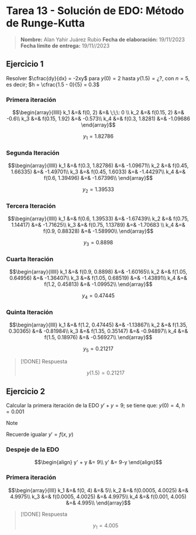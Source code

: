 # Tarea 13 - Solución de EDO: Método de Runge-Kutta

> **Nombre:** Alan Yahir Juárez Rubio 
> **Fecha de elaboración:** 19/11/2023
> **Fecha límite de entrega:** 19/11//2023

## Ejercicio 1

Resolver $\cfrac{dy}{dx} = -2xy$ para $y(0) = 2$ hasta $y(1.5) = ¿?$, con $n = 5$, es decir; $h = \cfrac{1.5 - 0}{5} = 0.3$

### Primera iteración

$$\begin{array}{lllll}
	k_1 &=& f(0, 2) &=& \;\;\: 0 \\
	k_2 &=& f(0.15, 2) &=& -0.6\\
	k_3 &=& f(0.15, 1.92) &=& -0.573\\
	k_4 &=& f(0.3, 1.8281) &=& -1.09686 
\end{array}$$

$$y_1 = 1.82786$$

### Segunda Iteración

$$\begin{array}{lllll}
	k_1 &=& f(0.3, 1.82786) &=& -1.09671\\
	k_2 &=& f(0.45, 1.66335) &=& -1.49701\\
	k_3 &=& f(0.45, 1.6033) &=& -1.44297\\
	k_4 &=& f(0.6, 1.39496) &=& -1.67396\\
\end{array}$$

$$y_2 = 1.39533$$

### Tercera Iteración

$$\begin{array}{lllll}
	k_1 &=& f(0.6, 1.39533) &=& -1.67439\\
	k_2 &=& f(0.75, 1.14417) &=& -1.71625\\
	k_3 &=& f(0.75, 1.13789) &=& -1.70683 \\
	k_4 &=& f(0.9, 0.88328) &=& -1.58990\\
\end{array}$$

$$y_3 = 0.8898$$

### Cuarta Iteración

$$\begin{array}{lllll}
	k_1 &=& f(0.9, 0.8898) &=& -1.60165\\
	k_2 &=& f(1.05, 0.64956) &=& -1.36407\\
	k_3 &=& f(1.05, 0.68519) &=& -1.43891\\
	k_4 &=& f(1.2, 0.45813) &=& -1.09952\\
\end{array}$$

$$y_4 = 0.47445$$

### Quinta Iteración

$$\begin{array}{llll}
	k_1 &=& f(1.2, 0.47445) &=& -1.13867\\
	k_2 &=& f(1.35, 0.30365) &=& -0.81984\\
	k_3 &=& f(1.35, 0.35147) &=& -0.94897\\
	k_4 &=& f(1.5, 0.18976) &=& -0.56927\\
\end{array}$$

$$y_5 = 0.21217$$

> [!DONE] Respuesta
>
> $$y(1.5) = 0.21217 \tag{h = 0.3}$$


## Ejercicio 2

Calcular la primera iteración de la EDO $y' + y = 9$; se tiene que: $y(0) = 4$, $h = 0.001$

> [!NOTE]
> 
> Recuerde igualar $y ' = f(x,\; y)$

### Despeje de la EDO

$$\begin{align}
	y' + y &= 9\\
	y' &= 9-y
\end{align}$$

### Primera iteración

$$\begin{array}{llll}
	k_1 &=& f(0, 4) &=& 5\\
	k_2 &=& f(0.0005, 4.0025) &=& 4.9975\\
	k_3 &=& f(0.0005, 4.0025) &=& 4.9975\\
	k_4 &=& f(0.001, 4.005) &=& 4.995\\
\end{array}$$

> [!DONE] Respuesta
>
> $$y_1 = 4.005 \tag{h = 0.001}$$
